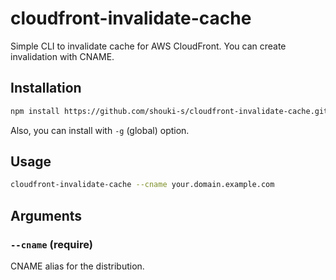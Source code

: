 # cloudfront-invalidate-cache

Simple CLI to invalidate cache for AWS CloudFront.
You can create invalidation with CNAME.

## Installation

```bash
npm install https://github.com/shouki-s/cloudfront-invalidate-cache.git --save
```

Also, you can install with `-g` (global) option.

## Usage

```bash
cloudfront-invalidate-cache --cname your.domain.example.com
```

## Arguments

### `--cname` (require)

CNAME alias for the distribution.
